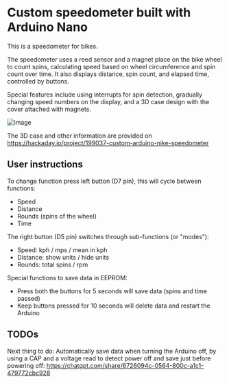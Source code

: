 # Custom speedometer built with Arduino Nano

This is a speedometer for bikes.

The speedometer uses a reed sensor and a magnet place on the bike wheel to count spins, calculating speed based on wheel circumference and spin count over time.
It also displays distance, spin count, and elapsed time, controlled by buttons.

Special features include using interrupts for spin detection, gradually changing speed numbers on the display, and a 3D case design with the cover attached with magnets.

![image](https://github.com/user-attachments/assets/e316a24f-7951-48db-8573-7519549123d7)

The 3D case and other information are provided on 
https://hackaday.io/project/199037-custom-arduino-nike-speedometer

## User instructions

To change function press left button (D7 pin), this will cycle between functions:

- Speed
- Distance
- Rounds (spins of the wheel)
- Time

The right button (D5 pin) switches through sub-functions (or "modes"):

- Speed: kph / mps / mean in kph
- Distance: show units / hide units
- Rounds: total spins / rpm

Special functions to save data in EEPROM:

- Press both the buttons for 5 seconds will save data (spins and time passed)
- Keep buttons pressed for 10 seconds will delete data and restart the Arduino

## TODOs

Next thing to do:
Automatically save data when turning the Arduino off, by using a CAP and a voltage read to detect power off and save just before powering off:
https://chatgpt.com/share/6726094c-0564-800c-a1c1-479772cbc928
